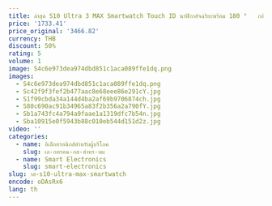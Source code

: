 ```yaml
---
title: ล่าสุด S10 Ultra 3 MAX Smartwatch Touch ID นาฬิกาอัจฉริยะพร้อม 180 °   กล้องโรตารี่ 2.29 นิ้วหน้าจอ AMOLED GPS WIFI เข็มทิศ NFC
price: '1733.41'
price_original: '3466.82'
currency: THB
discount: 50%
rating: 5
volume: 1
image: S4c6e973dea974dbd851c1aca089ffe1dq.png
images:
  - S4c6e973dea974dbd851c1aca089ffe1dq.png
  - Sc42f9f3fef2b477aac8e68eee86e291cY.jpg
  - S1f99cbda34a144d4ba2af69b9706874ch.jpg
  - S80c690ac91b34965a83f2b356a2a790fY.jpg
  - Sb1a743fc4a794a9faae1a1319dfc7b54n.jpg
  - Sba10915e0f5943b88c010eb544d151d2z.jpg
video: ''
categories:
  - name: อิเล็กทรอนิกส์สำหรับผู้บริโภค
    slug: เล-กทรอน-กส-สำหร-บผ
  - name: Smart Electronics
    slug: smart-electronics
slug: าส-s10-ultra-max-smartwatch
encode: oDAsRx6
lang: th
---
```

  